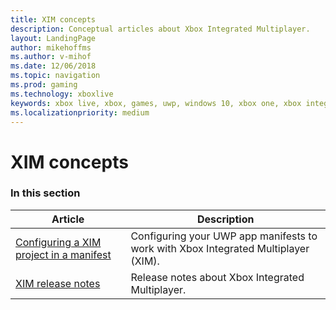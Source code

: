 ```yaml
---
title: XIM concepts
description: Conceptual articles about Xbox Integrated Multiplayer.
layout: LandingPage
author: mikehoffms
ms.author: v-mihof
ms.date: 12/06/2018
ms.topic: navigation
ms.prod: gaming
ms.technology: xboxlive
keywords: xbox live, xbox, games, uwp, windows 10, xbox one, xbox integrated multiplayer
ms.localizationpriority: medium
---
```


# XIM concepts


### In this section

| Article | Description |
|---------|-------------|
| [Configuring a XIM project in a manifest](live-xim-manifest.md) | Configuring your UWP app manifests to work with Xbox Integrated Multiplayer (XIM). |
| [XIM release notes](live-xim-release-notes.md) | Release notes about Xbox Integrated Multiplayer. |
